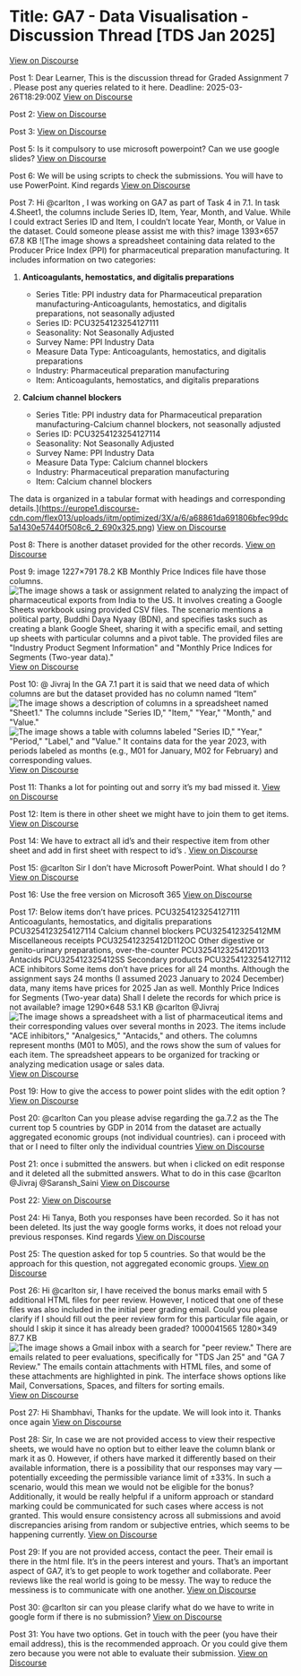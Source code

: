# Title: GA7 - Data Visualisation - Discussion Thread [TDS Jan 2025]
[View on Discourse](https://discourse.onlinedegree.iitm.ac.in/t/ga7-data-visualisation-discussion-thread-tds-jan-2025/169888)

Post 1: Dear Learner, This is the discussion thread for Graded Assignment 7 . Please post any queries related to it here. Deadline: 2025-03-26T18:29:00Z
[View on Discourse](https://discourse.onlinedegree.iitm.ac.in/t/ga7-data-visualisation-discussion-thread-tds-jan-2025/169888/1)


Post 2: 
[View on Discourse](https://discourse.onlinedegree.iitm.ac.in/t/ga7-data-visualisation-discussion-thread-tds-jan-2025/169888/2)


Post 3: 
[View on Discourse](https://discourse.onlinedegree.iitm.ac.in/t/ga7-data-visualisation-discussion-thread-tds-jan-2025/169888/3)


Post 5: Is it compulsory to use microsoft powerpoint? Can we use google slides?
[View on Discourse](https://discourse.onlinedegree.iitm.ac.in/t/ga7-data-visualisation-discussion-thread-tds-jan-2025/169888/5)


Post 6: We will be using scripts to check the submissions. You will have to use PowerPoint. Kind regards
[View on Discourse](https://discourse.onlinedegree.iitm.ac.in/t/ga7-data-visualisation-discussion-thread-tds-jan-2025/169888/6)


Post 7: Hi @carlton , I was working on GA7 as part of Task 4 in 7.1. In task 4.Sheet1, the columns include Series ID, Item, Year, Month, and Value. While I could extract Series ID and Item, I couldn’t locate Year, Month, or Value in the dataset. Could someone please assist me with this? image 1393×657 67.8 KB
![The image shows a spreadsheet containing data related to the Producer Price Index (PPI) for pharmaceutical preparation manufacturing. It includes information on two categories:

1. **Anticoagulants, hemostatics, and digitalis preparations**
   - Series Title: PPI industry data for Pharmaceutical preparation manufacturing-Anticoagulants, hemostatics, and digitalis preparations, not seasonally adjusted
   - Series ID: PCU3254123254127111
   - Seasonality: Not Seasonally Adjusted
   - Survey Name: PPI Industry Data
   - Measure Data Type: Anticoagulants, hemostatics, and digitalis preparations
   - Industry: Pharmaceutical preparation manufacturing
   - Item: Anticoagulants, hemostatics, and digitalis preparations

2. **Calcium channel blockers**
   - Series Title: PPI industry data for Pharmaceutical preparation manufacturing-Calcium channel blockers, not seasonally adjusted
   - Series ID: PCU3254123254127114
   - Seasonality: Not Seasonally Adjusted
   - Survey Name: PPI Industry Data
   - Measure Data Type: Calcium channel blockers
   - Industry: Pharmaceutical preparation manufacturing
   - Item: Calcium channel blockers

The data is organized in a tabular format with headings and corresponding details.](https://europe1.discourse-cdn.com/flex013/uploads/iitm/optimized/3X/a/6/a68861da691806bfec99dc5a1430e57440f508c6_2_690x325.png)
[View on Discourse](https://discourse.onlinedegree.iitm.ac.in/t/ga7-data-visualisation-discussion-thread-tds-jan-2025/169888/7)


Post 8: There is another dataset provided for the other records.
[View on Discourse](https://discourse.onlinedegree.iitm.ac.in/t/ga7-data-visualisation-discussion-thread-tds-jan-2025/169888/8)


Post 9: image 1227×791 78.2 KB Monthly Price Indices file have those columns.
![The image shows a task or assignment related to analyzing the impact of pharmaceutical exports from India to the US. It involves creating a Google Sheets workbook using provided CSV files. The scenario mentions a political party, Buddhi Daya Nyaay (BDN), and specifies tasks such as creating a blank Google Sheet, sharing it with a specific email, and setting up sheets with particular columns and a pivot table. The provided files are "Industry Product Segment Information" and "Monthly Price Indices for Segments (Two-year data)."](https://europe1.discourse-cdn.com/flex013/uploads/iitm/optimized/3X/f/2/f29503cb82bdf0e5bfb45009597ef56609982c17_2_690x444.png)
[View on Discourse](https://discourse.onlinedegree.iitm.ac.in/t/ga7-data-visualisation-discussion-thread-tds-jan-2025/169888/9)


Post 10: @ Jivraj In the GA 7.1 part it is said that we need data of which columns are but the dataset provided has no column named “Item”
![The image shows a description of columns in a spreadsheet named "Sheet1." The columns include "Series ID," "Item," "Year," "Month," and "Value."](https://europe1.discourse-cdn.com/flex013/uploads/iitm/original/3X/a/6/a6fdec02b5239ef02c5198e250c8a2d6eb007b82.png)
![The image shows a table with columns labeled "Series ID," "Year," "Period," "Label," and "Value." It contains data for the year 2023, with periods labeled as months (e.g., M01 for January, M02 for February) and corresponding values.](https://europe1.discourse-cdn.com/flex013/uploads/iitm/original/3X/a/1/a121b005d9edc2469571d46018f450882b3fcb81.png)
[View on Discourse](https://discourse.onlinedegree.iitm.ac.in/t/ga7-data-visualisation-discussion-thread-tds-jan-2025/169888/10)


Post 11: Thanks a lot for pointing out and sorry it’s my bad missed it.
[View on Discourse](https://discourse.onlinedegree.iitm.ac.in/t/ga7-data-visualisation-discussion-thread-tds-jan-2025/169888/11)


Post 12: Item is there in other sheet we might have to join them to get items.
[View on Discourse](https://discourse.onlinedegree.iitm.ac.in/t/ga7-data-visualisation-discussion-thread-tds-jan-2025/169888/12)


Post 14: We have to extract all id’s and their respective item from other sheet and add in first sheet with respect to id’s .
[View on Discourse](https://discourse.onlinedegree.iitm.ac.in/t/ga7-data-visualisation-discussion-thread-tds-jan-2025/169888/14)


Post 15: @carlton Sir I don’t have Microsoft PowerPoint. What should I do ?
[View on Discourse](https://discourse.onlinedegree.iitm.ac.in/t/ga7-data-visualisation-discussion-thread-tds-jan-2025/169888/15)


Post 16: Use the free version on Microsoft 365
[View on Discourse](https://discourse.onlinedegree.iitm.ac.in/t/ga7-data-visualisation-discussion-thread-tds-jan-2025/169888/16)


Post 17: Below items don’t have prices. PCU3254123254127111 Anticoagulants, hemostatics, and digitalis preparations PCU3254123254127114 Calcium channel blockers PCU325412325412MM Miscellaneous receipts PCU325412325412D112OC Other digestive or genito-urinary preparations, over-the-counter PCU325412325412D113 Antacids PCU325412325412SS Secondary products PCU3254123254127112 ACE inhibitors Some items don’t have prices for all 24 months. Although the assignment says 24 months (I assumed 2023 January to 2024 December) data, many items have prices for 2025 Jan as well. Monthly Price Indices for Segments (Two-year data) Shall I delete the records for which price is not available? image 1290×648 53.1 KB @carlton @Jivraj
![The image shows a spreadsheet with a list of pharmaceutical items and their corresponding values over several months in 2023. The items include "ACE inhibitors," "Analgesics," "Antacids," and others. The columns represent months (M01 to M05), and the rows show the sum of values for each item. The spreadsheet appears to be organized for tracking or analyzing medication usage or sales data.](https://europe1.discourse-cdn.com/flex013/uploads/iitm/original/3X/1/a/1a6b77faf6850d0af1282a8b367f2daa95496baa.png)
[View on Discourse](https://discourse.onlinedegree.iitm.ac.in/t/ga7-data-visualisation-discussion-thread-tds-jan-2025/169888/17)


Post 19: How to give the access to power point slides with the edit option ?
[View on Discourse](https://discourse.onlinedegree.iitm.ac.in/t/ga7-data-visualisation-discussion-thread-tds-jan-2025/169888/19)


Post 20: @carlton Can you please advise regarding the ga.7.2 as the The current top 5 countries by GDP in 2014 from the dataset are actually aggregated economic groups (not individual countries). can i proceed with that or I need to filter only the individual countries
[View on Discourse](https://discourse.onlinedegree.iitm.ac.in/t/ga7-data-visualisation-discussion-thread-tds-jan-2025/169888/20)


Post 21: once i submitted the answers. but when i clicked on edit response and it deleted all the submitted answers. What to do in this case @carlton @Jivraj @Saransh_Saini
[View on Discourse](https://discourse.onlinedegree.iitm.ac.in/t/ga7-data-visualisation-discussion-thread-tds-jan-2025/169888/21)


Post 22: 
[View on Discourse](https://discourse.onlinedegree.iitm.ac.in/t/ga7-data-visualisation-discussion-thread-tds-jan-2025/169888/22)


Post 24: Hi Tanya, Both you responses have been recorded. So it has not been deleted. Its just the way google forms works, it does not reload your previous responses. Kind regards
[View on Discourse](https://discourse.onlinedegree.iitm.ac.in/t/ga7-data-visualisation-discussion-thread-tds-jan-2025/169888/24)


Post 25: The question asked for top 5 countries. So that would be the approach for this question, not aggregated economic groups.
[View on Discourse](https://discourse.onlinedegree.iitm.ac.in/t/ga7-data-visualisation-discussion-thread-tds-jan-2025/169888/25)


Post 26: Hi @carlton sir, I have received the bonus marks email with 5 additional HTML files for peer review. However, I noticed that one of these files was also included in the initial peer grading email. Could you please clarify if I should fill out the peer review form for this particular file again, or should I skip it since it has already been graded? 1000041565 1280×349 87.7 KB
![The image shows a Gmail inbox with a search for "peer review." There are emails related to peer evaluations, specifically for "TDS Jan 25" and "GA 7 Review." The emails contain attachments with HTML files, and some of these attachments are highlighted in pink. The interface shows options like Mail, Conversations, Spaces, and filters for sorting emails.](https://europe1.discourse-cdn.com/flex013/uploads/iitm/optimized/3X/5/c/5c4178ae6580442d7ab92893ab19c065e7e9b672_2_690x188.jpeg)
[View on Discourse](https://discourse.onlinedegree.iitm.ac.in/t/ga7-data-visualisation-discussion-thread-tds-jan-2025/169888/26)


Post 27: Hi Shambhavi, Thanks for the update. We will look into it. Thanks once again
[View on Discourse](https://discourse.onlinedegree.iitm.ac.in/t/ga7-data-visualisation-discussion-thread-tds-jan-2025/169888/27)


Post 28: Sir, In case we are not provided access to view their respective sheets, we would have no option but to either leave the column blank or mark it as 0. However, if others have marked it differently based on their available information, there is a possibility that our responses may vary — potentially exceeding the permissible variance limit of ±33%. In such a scenario, would this mean we would not be eligible for the bonus? Additionally, it would be really helpful if a uniform approach or standard marking could be communicated for such cases where access is not granted. This would ensure consistency across all submissions and avoid discrepancies arising from random or subjective entries, which seems to be happening currently.
[View on Discourse](https://discourse.onlinedegree.iitm.ac.in/t/ga7-data-visualisation-discussion-thread-tds-jan-2025/169888/28)


Post 29: If you are not provided access, contact the peer. Their email is there in the html file. It’s in the peers interest and yours. That’s an important aspect of GA7, it’s to get people to work together and collaborate. Peer reviews like the real world is going to be messy. The way to reduce the messiness is to communicate with one another.
[View on Discourse](https://discourse.onlinedegree.iitm.ac.in/t/ga7-data-visualisation-discussion-thread-tds-jan-2025/169888/29)


Post 30: @carlton sir can you please clarify what do we have to write in google form if there is no submission?
[View on Discourse](https://discourse.onlinedegree.iitm.ac.in/t/ga7-data-visualisation-discussion-thread-tds-jan-2025/169888/30)


Post 31: You have two options. Get in touch with the peer (you have their email address), this is the recommended approach. Or you could give them zero because you were not able to evaluate their submission.
[View on Discourse](https://discourse.onlinedegree.iitm.ac.in/t/ga7-data-visualisation-discussion-thread-tds-jan-2025/169888/31)


